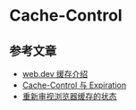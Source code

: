 # Cache-Control



## 参考文章
- [web.dev 缓存介绍](https://web.dev/articles/http-cache?hl=zh-cn)
- [Cache-Control 与 Expiration](https://stackoverflow.com/questions/5799906/what-s-the-difference-between-expires-and-cache-control-headers)
- [重新审视浏览器缓存的状态](https://www.mnot.net/blog/2017/03/16/browser-caching#heuristic-freshness)